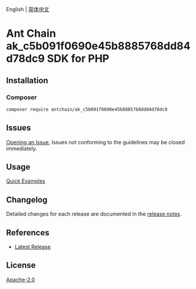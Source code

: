 English | [简体中文](README-CN.md)

# Ant Chain ak_c5b091f0690e45b8885768dd84d78dc9 SDK for PHP

## Installation

### Composer

```bash
composer require antchain/ak_c5b091f0690e45b8885768dd84d78dc9
```

## Issues

[Opening an Issue](https://github.com/alipay/antchain-openapi-prod-sdk/issues/new), Issues not conforming to the guidelines may be closed immediately.

## Usage

[Quick Examples](https://github.com/alipay/antchain-openapi-prod-sdk/blob/master/docs/0-Examples-EN.md#quick-examples)

## Changelog

Detailed changes for each release are documented in the [release notes](./ChangeLog.txt).

## References

* [Latest Release](https://github.com/antchain-openapi-sdk-php)

## License

[Apache-2.0](http://www.apache.org/licenses/LICENSE-2.0)
